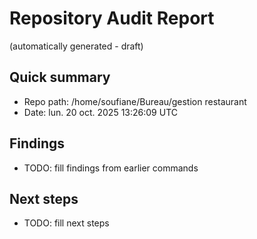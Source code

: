 # Repository Audit Report

(automatically generated - draft)

## Quick summary

- Repo path: /home/soufiane/Bureau/gestion restaurant
- Date: lun. 20 oct. 2025 13:26:09 UTC

## Findings

- TODO: fill findings from earlier commands

## Next steps

- TODO: fill next steps

